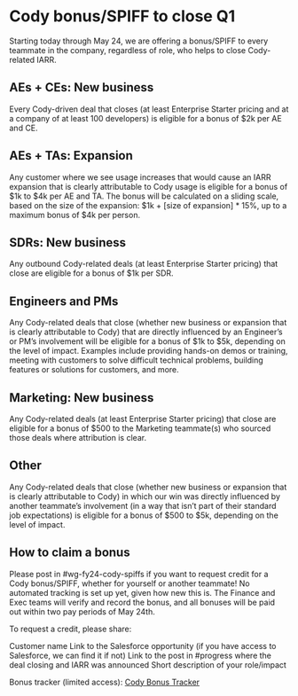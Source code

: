 # Cody bonus/SPIFF to close Q1

Starting today through May 24, we are offering a bonus/SPIFF to every teammate in the company, regardless of role, who helps to close Cody-related IARR.

## AEs + CEs: New business
Every Cody-driven deal that closes (at least Enterprise Starter pricing and at a company of at least 100 developers) is eligible for a bonus of $2k per AE and CE.

## AEs + TAs: Expansion
Any customer where we see usage increases that would cause an IARR expansion that is clearly attributable to Cody usage is eligible for a bonus of $1k to $4k per AE and TA. The bonus will be calculated on a sliding scale, based on the size of the expansion: $1k + [size of expansion] * 15%, up to a maximum bonus of $4k per person.

## SDRs: New business

Any outbound Cody-related deals (at least Enterprise Starter pricing) that close are eligible for a bonus of $1k per SDR.

## Engineers and PMs
Any Cody-related deals that close (whether new business or expansion that is clearly attributable to Cody) that are directly influenced by an Engineer’s or PM’s involvement will be eligible for a bonus of $1k to $5k, depending on the level of impact. Examples include providing hands-on demos or training, meeting with customers to solve difficult technical problems, building features or solutions for customers, and more.

## Marketing: New business
Any Cody-related deals (at least Enterprise Starter pricing) that close are eligible for a bonus of $500 to the Marketing teammate(s) who sourced those deals where attribution is clear.

## Other
Any Cody-related deals that close (whether new business or expansion that is clearly attributable to Cody) in which our win was directly influenced by another teammate’s involvement (in a way that isn’t part of their standard job expectations) is eligible for a bonus of $500 to $5k, depending on the level of impact.

## How to claim a bonus
Please post in #wg-fy24-cody-spiffs if you want to request credit for a Cody bonus/SPIFF, whether for yourself or another teammate! No automated tracking is set up yet, given how new this is. The Finance and Exec teams will verify and record the bonus, and all bonuses will be paid out within two pay periods of May 24th.

To request a credit, please share:

Customer name
Link to the Salesforce opportunity (if you have access to Salesforce, we can find it if not)
Link to the post in #progress where the deal closing and IARR was announced
Short description of your role/impact

Bonus tracker (limited access): [Cody Bonus Tracker](https://docs.google.com/spreadsheets/d/1KqxbJdRQxw8k9zACjqGPuLZk3a0dyFqsq6At-9TBMFg/edit#gid=0)
